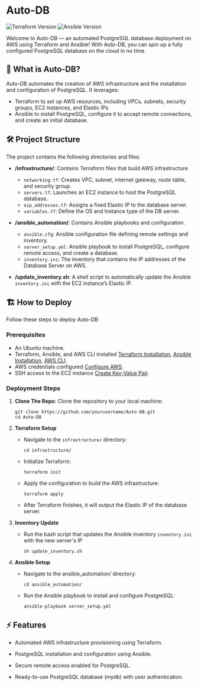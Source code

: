 # Auto-DB
![Terraform Version](https://img.shields.io/badge/Terraform-v1.9.5-purple)
![Ansible Version](https://img.shields.io/badge/Ansible-v2.17.4-blue)

Welcome to Auto-DB — an automated PostgreSQL database deployment on AWS using Terraform and Ansible! With Auto-DB, you can spin up a fully configured PostgreSQL database on the cloud in no time.


## 🚀 What is Auto-DB?
Auto-DB automates the creation of AWS infrastructure and the installation and configuration of PostgreSQL. It leverages:

- Terraform to set up AWS resources, including VPCs, subnets, security groups, EC2 instances, and Elastic IPs.
- Ansible to install PostgreSQL, configure it to accept remote connections, and create an initial database.



## 🛠️ Project Structure
The project contains the following directories and files:
- **/infrastructure/**: Contains Terraform files that build AWS infrastructure.
    - `networking.tf`: Creates VPC, subnet, internet gateway, route table, and security group.
    - `servers.tf`: Launches an EC2 instance to host the PostgreSQL database.
    - `eip_addresses.tf`: Assigns a fixed Elastic IP to the database server.
    - `variables.tf`: Define the OS and Instance type of the DB server.

- **/ansible_automation/**: Contains Ansible playbooks and configuration.
    - `ansible.cfg`: Ansible configuration file defining remote settings and inventory.
    - `server_setup.yml`: Ansible playbook to install PostgreSQL, configure remote access, and create a database.
    - `inventory.ini`: The inventory that contains the IP addresses of the Database Server on AWS.

- **/update_inventory.sh**: A shell script to automatically update the Ansible `inventory.ini` with the EC2 instance’s Elastic IP.



## 🏗️ How to Deploy
Follow these steps to deploy Auto-DB

### Prerequisites
- An Ubuntu machine.
- Terraform, Ansible, and AWS CLI installed [Terraform Installation](https://developer.hashicorp.com/terraform/tutorials/aws-get-started/install-cli), [Ansible Installation](https://docs.ansible.com/ansible/latest/installation_guide/intro_installation.html), [AWS CLI](https://docs.aws.amazon.com/cli/latest/userguide/getting-started-install.html).
- AWS credentials configured [Configure AWS](https://docs.aws.amazon.com/cli/v1/userguide/cli-configure-envvars.html#envvars-set).
- SSH access to the EC2 instance [Create Key-Value Pair](https://docs.aws.amazon.com/whitepapers/latest/teaching-big-data-skills-with-amazon-emr/download-pem-file-for-emr-cluster-access.html#:~:text=In%20the%20left%20navigation%20pane,is%20downloaded%20in%20your%20browser.).

### Deployment Steps
1. **Clone The Repo**: Clone the repository to your local machine:
    ```
    git clone https://github.com/yourusername/Auto-DB.git
    cd Auto-DB
    ```

2. **Terraform Setup**
    - Navigate to the `infrastructure/` directory:
        ```
        cd infrastructure/
        ```
    - Initialize Terraform:
        ```
        terraform init
        ```
    - Apply the configuration to build the AWS infrastructure:
        ```
        terraform apply
        ```

    - After Terraform finishes, it will output the Elastic IP of the database server.

3. **Inventory Update**
    - Run the bash script that updates the Ansible inventory `inventory.ini` with the new server's IP
        ```
        sh update_inventory.sh
        ```

4. **Ansible Setup**
    - Navigate to the ansible_automation/ directory:
        ```
        cd ansible_automation/
        ```
    - Run the Ansible playbook to install and configure PostgreSQL:
        ```
        ansible-playbook server_setup.yml
        ```



## ⚡ Features
- Automated AWS infrastructure provisioning using Terraform.

- PostgreSQL installation and configuration using Ansible.

- Secure remote access enabled for PostgreSQL.

- Ready-to-use PostgreSQL database (mydb) with user authentication.